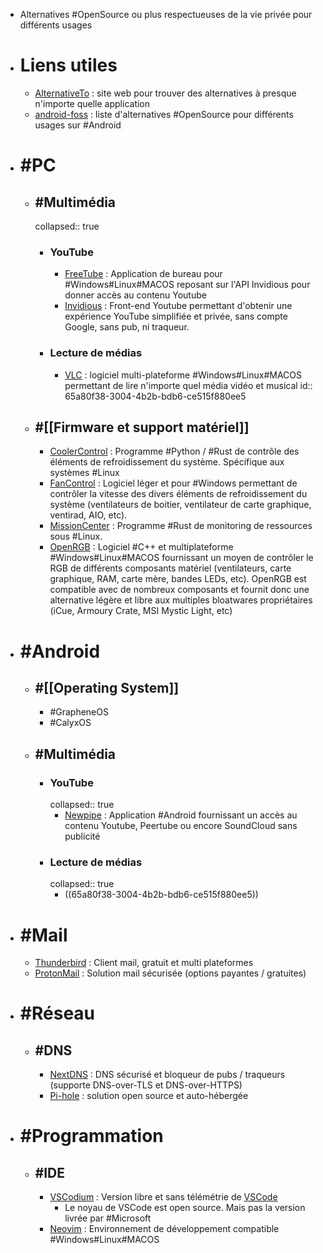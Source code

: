 - Alternatives #OpenSource ou plus respectueuses de la vie privée pour différents usages
- # Liens utiles
	- [AlternativeTo](https://alternativeto.net/) : site web pour trouver des alternatives à presque n'importe quelle application
	- [android-foss](https://github.com/offa/android-foss) : liste d'alternatives #OpenSource pour différents usages sur #Android
- # #PC
	- ## #Multimédia
	  collapsed:: true
		- ### YouTube
			- [FreeTube](https://freetubeapp.io/) : Application de bureau pour #Windows#Linux#MACOS reposant sur l'API Invidious pour donner accès au contenu Youtube
			- [Invidious](https://invidious.io/) : Front-end Youtube permettant d'obtenir une expérience YouTube simplifiée et privée, sans compte Google, sans pub, ni traqueur.
		- ### Lecture de médias
			- [VLC](https://www.videolan.org/) : logiciel multi-plateforme #Windows#Linux#MACOS permettant de lire n'importe quel média vidéo et musical
			  id:: 65a80f38-3004-4b2b-bdb6-ce515f880ee5
	- ## #[[Firmware et support matériel]]
		- [CoolerControl](https://gitlab.com/coolercontrol/coolercontrol) : Programme #Python / #Rust  de contrôle des éléments de refroidissement du système. Spécifique aux systèmes #Linux
		- [FanControl](https://github.com/Rem0o/FanControl.Releases) : Logiciel léger et pour #Windows permettant de contrôler la vitesse des divers éléments de refroidissement du système (ventilateurs de boitier, ventilateur de carte graphique, ventirad,  AIO, etc).
		- [MissionCenter](https://gitlab.com/mission-center-devs/mission-center) : Programme #Rust  de monitoring de ressources sous #Linux.
		- [OpenRGB](https://openrgb.org/) : Logiciel #C++ et multiplateforme #Windows#Linux#MACOS fournissant un moyen de contrôler le RGB de différents composants matériel (ventilateurs, carte graphique, RAM, carte mère, bandes LEDs, etc). OpenRGB est compatible avec de nombreux composants et fournit donc une alternative légère et libre aux multiples bloatwares propriétaires (iCue, Armoury Crate, MSI Mystic Light, etc)
- # #Android
	- ## #[[Operating System]]
		- #GrapheneOS
		- #CalyxOS
	- ## #Multimédia
		- ### YouTube
		  collapsed:: true
			- [Newpipe](https://newpipe.net/) : Application #Android fournissant un accès au contenu Youtube, Peertube ou encore SoundCloud sans publicité
		- ### Lecture de médias
		  collapsed:: true
			- ((65a80f38-3004-4b2b-bdb6-ce515f880ee5))
- # #Mail
	- [Thunderbird](https://www.thunderbird.net/en-US/) : Client mail, gratuit et multi plateformes
	- [ProtonMail](https://proton.me/mail/) : Solution mail sécurisée (options payantes / gratuites)
- # #Réseau
	- ## #DNS
		- [NextDNS](https://nextdns.io/) : DNS sécurisé et bloqueur de pubs / traqueurs (supporte DNS-over-TLS et DNS-over-HTTPS)
		- [Pi-hole](https://pi-hole.net/) : solution open source et auto-hébergée
- # #Programmation
	- ## #IDE
		- [VSCodium](https://vscodium.com/) : Version libre et sans télémétrie de [VSCode](https://code.visualstudio.com/)
			- Le noyau de VSCode est open source. Mais pas la version livrée par #Microsoft
		- [Neovim](https://github.com/neovim/neovim) : Environnement de développement compatible #Windows#Linux#MACOS